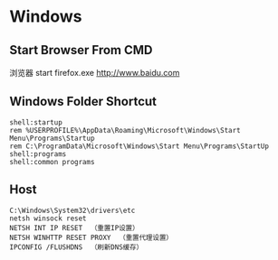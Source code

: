 
# Windows

## Start Browser From CMD

浏览器
start firefox.exe <http://www.baidu.com>

## Windows Folder Shortcut

```shell
shell:startup 
rem %USERPROFILE%\AppData\Roaming\Microsoft\Windows\Start Menu\Programs\Startup  
rem C:\ProgramData\Microsoft\Windows\Start Menu\Programs\StartUp
shell:programs
shell:common programs
```

## Host

```shell
C:\Windows\System32\drivers\etc
netsh winsock reset
NETSH INT IP RESET  （重置IP设置）
NETSH WINHTTP RESET PROXY  （重置代理设置）
IPCONFIG /FLUSHDNS  （刷新DNS缓存）
```
